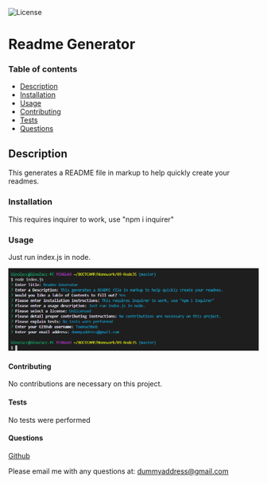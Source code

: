 ![License](https://shields.io/category/license/apm/l/:packageName) 
# Readme Generator
### Table of contents 
* [Description](#Description) 
* [Installation](#Installation) 
* [Usage](#Usage) 
* [Contributing](#Contributing) 
* [Tests](#Tests) 
* [Questions](#Questions) 
## Description 
This generates a README file in markup to help quickly create your readmes.
### Installation 
This requires inquirer to work, use "npm i inquirer"
### Usage 
Just run index.js in node.

![Usage](./assets/images/09node.PNG)
#### Contributing 
No contributions are necessary on this project.
#### Tests 
No tests were performed
#### Questions 
 [Github](https://github.com/Toomuchbob)
 
Please email me with any questions at: dummyaddress@gmail.com
